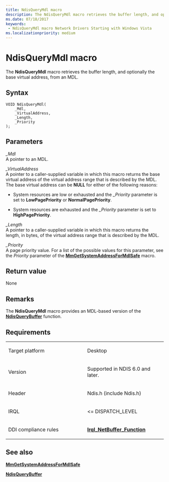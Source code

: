 ```yaml
---
title: NdisQueryMdl macro
description: The NdisQueryMdl macro retrieves the buffer length, and optionally the base virtual address, from an MDL.
ms.date: 07/18/2017
keywords:
 - NdisQueryMdl macro Network Drivers Starting with Windows Vista
ms.localizationpriority: medium
---
```


# NdisQueryMdl macro


The **NdisQueryMdl** macro retrieves the buffer length, and optionally the base virtual address, from an MDL.

Syntax
------

```ManagedCPlusPlus
VOID NdisQueryMdl(
    _Mdl,
    _VirtualAddress,
    _Length,
    _Priority
);
```

Parameters
----------

*\_Mdl*   
A pointer to an MDL.

*\_VirtualAddress*   
A pointer to a caller-supplied variable in which this macro returns the base virtual address of the virtual address range that is described by the MDL. The base virtual address can be **NULL** for either of the following reasons:

-   System resources are low or exhausted and the *\_Priority* parameter is set to **LowPagePriority** or **NormalPagePriority**.

-   System resources are exhausted and the *\_Priority* parameter is set to **HighPagePriority**.

*\_Length*   
A pointer to a caller-supplied variable in which this macro returns the length, in bytes, of the virtual address range that is described by the MDL.

*\_Priority*   
A page priority value. For a list of the possible values for this parameter, see the *Priority* parameter of the [**MmGetSystemAddressForMdlSafe**](../kernel/mm-bad-pointer.md) macro.

Return value
------------

None

Remarks
-------

The **NdisQueryMdl** macro provides an MDL-based version of the [**NdisQueryBuffer**](/previous-versions/windows/hardware/network/ff554407(v=vs.85)) function.

Requirements
------------

<table>
<colgroup>
<col width="50%" />
<col width="50%" />
</colgroup>
<tbody>
<tr class="odd">
<td><p>Target platform</p></td>
<td>Desktop</td>
</tr>
<tr class="even">
<td><p>Version</p></td>
<td><p>Supported in NDIS 6.0 and later.</p></td>
</tr>
<tr class="odd">
<td><p>Header</p></td>
<td>Ndis.h (include Ndis.h)</td>
</tr>
<tr class="even">
<td><p>IRQL</p></td>
<td><p>&lt;= DISPATCH_LEVEL</p></td>
</tr>
<tr class="odd">
<td><p>DDI compliance rules</p></td>
<td><a href="/windows-hardware/drivers/devtest/ndis-irql-netbuffer-function" data-raw-source="[&lt;strong&gt;Irql_NetBuffer_Function&lt;/strong&gt;](../devtest/ndis-irql-netbuffer-function.md)"><strong>Irql_NetBuffer_Function</strong></a></td>
</tr>
</tbody>
</table>

## See also


[**MmGetSystemAddressForMdlSafe**](../kernel/mm-bad-pointer.md)

[**NdisQueryBuffer**](/previous-versions/windows/hardware/network/ff554407(v=vs.85))

